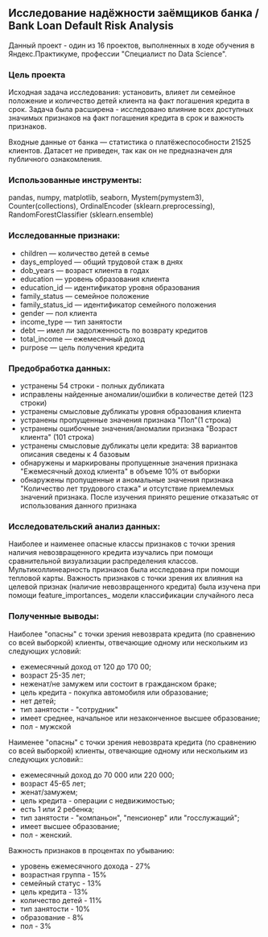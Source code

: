 ## Исследование надёжности заёмщиков банка / Bank Loan Default Risk Analysis  
Данный проект - один из 16 проектов, выполненных в ходе обучения в Яндекс.Практикуме, профессии "Специалист по Data Science". 

### Цель проекта 
Исходная задача исследования: установить, влияет ли семейное положение и количество детей клиента на факт погашения кредита в срок. 
Задача была расширена - исследовано влияние всех доступных значимых признаков на факт погашения кредита в срок и важность признаков.

Входные данные от банка — статистика о платёжеспособности 21525 клиентов. Датасет не приведен, так как он не предназначен для публичного ознакомления. 

### Использованные инструменты:
pandas, numpy, matplotlib, seaborn, Mystem(pymystem3), Counter(collections), OrdinalEncoder (sklearn.preprocessing),  RandomForestClassifier  (sklearn.ensemble)

### Исследованные признаки: 
- children — количество детей в семье
- days_employed — общий трудовой стаж в днях
- dob_years — возраст клиента в годах
- education — уровень образования клиента
- education_id — идентификатор уровня образования
- family_status — семейное положение
- family_status_id — идентификатор семейного положения
- gender — пол клиента
- income_type — тип занятости
- debt — имел ли задолженность по возврату кредитов
- total_income — ежемесячный доход
- purpose — цель получения кредита

### Предобработка данных: 
- устранены 54 строки - полных дубликата 
- исправлены найденные аномалии/ошибки в количестве детей (123 строки)
- устранены смысловые дубликаты уровня образования клиента 
- устранены пропущенные значения признака "Пол"(1 строка)
- устранены ошибочные значения/аномалии признака "Возраст клиента" (101 строка)
- устранены смысловые дубликаты цели кредита: 38 вариантов описания сведены к 4 базовым
- обнаружены и маркированы пропущенные значения признака "Ежемесячный доход клиента" в объеме 10% от выборки
- обнаружены пропущенные и аномальные значения признака "Количество лет трудового стажа" и отсутствие приемлемых значений признака. После изучения принято решение отказатьяс от использования данного признака

### Исследовательский анализ данных:  
Наиболее и наименее опасные классы признаков с точки зрения наличия невозвращенного кредита изучались при помощи сравнительной визуализации распределения классов.
Мультиколлинеарность признаков была исследована при помощи тепловой карты. 
Важность признаков с точки зрения их влияния на целевой признак (наличие невозвращенного кредита) была изучена при помощи feature_importances_ модели классификации случайного леса

### Полученные выводы:

Наиболее "опасны" с точки зрения невозврата кредита (по сравнению со всей выборкой) клиенты, отвечающие одному или нескольким из следующих условий: 
- ежемесячный доход от 120 до 170 00;
- возраст 25-35 лет;
- неженат/не замужем или состоит в гражданском браке;
- цель кредита - покупка автомобиля или образование;
- нет детей;
- тип занятости - "сотрудник" 
- имеет среднее, начальное или незаконченное высшее образование; 
- пол - мужской

Наименее "опасны" с точки зрения невозврата кредита (по сравнению со всей выборкой) клиенты, отвечающие одному или нескольким из следующих условий:: 
- ежемесячный доход до 70 000  или  220 000; 
- возраст 45-65 лет;
- женат/замужем; 
- цель кредита - операции с недвижимостью;
- есть 1 или 2 ребенка;
- тип занятости - "компаньон", "пенсионер" или "госслужащий"; 
- имеет высшее образование; 
- пол - женский. 


Важность признаков в процентах по убыванию:
- уровень ежемесячного дохода - 27%
- возрастная группа - 15%
- семейный статус - 13%
- цель кредита - 13% 
- количество детей - 11%
- тип занятости - 10%
- образование - 8%
- пол - 3%